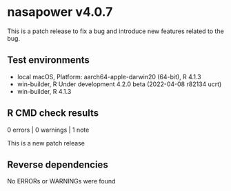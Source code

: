 # nasapower v4.0.7

This is a patch release to fix a bug and introduce new features related to the bug.

## Test environments
* local macOS, Platform: aarch64-apple-darwin20 (64-bit), R 4.1.3
* win-builder, R Under development 4.2.0 beta (2022-04-08 r82134 ucrt)
* win-builder, R 4.1.3

## R CMD check results

0 errors | 0 warnings | 1 note

This is a new patch release

## Reverse dependencies

No ERRORs or WARNINGs were found
